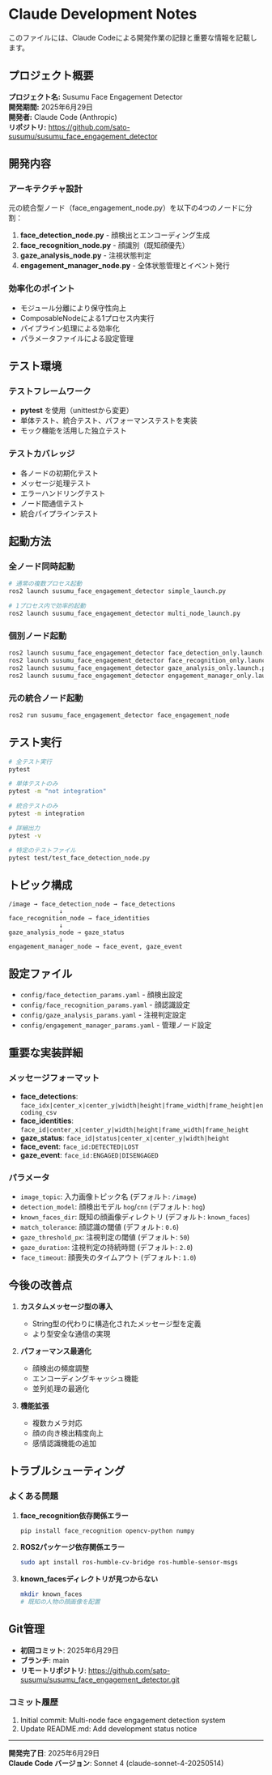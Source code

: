 # Claude Development Notes

このファイルには、Claude Codeによる開発作業の記録と重要な情報を記載します。

## プロジェクト概要

**プロジェクト名:** Susumu Face Engagement Detector  
**開発期間:** 2025年6月29日  
**開発者:** Claude Code (Anthropic)  
**リポジトリ:** https://github.com/sato-susumu/susumu_face_engagement_detector

## 開発内容

### アーキテクチャ設計
元の統合型ノード（face_engagement_node.py）を以下の4つのノードに分割：

1. **face_detection_node.py** - 顔検出とエンコーディング生成
2. **face_recognition_node.py** - 顔識別（既知顔優先）
3. **gaze_analysis_node.py** - 注視状態判定
4. **engagement_manager_node.py** - 全体状態管理とイベント発行

### 効率化のポイント
- モジュール分離により保守性向上
- ComposableNodeによる1プロセス内実行
- パイプライン処理による効率化
- パラメータファイルによる設定管理

## テスト環境

### テストフレームワーク
- **pytest** を使用（unittestから変更）
- 単体テスト、統合テスト、パフォーマンステストを実装
- モック機能を活用した独立テスト

### テストカバレッジ
- 各ノードの初期化テスト
- メッセージ処理テスト
- エラーハンドリングテスト
- ノード間通信テスト
- 統合パイプラインテスト

## 起動方法

### 全ノード同時起動
```bash
# 通常の複数プロセス起動
ros2 launch susumu_face_engagement_detector simple_launch.py

# 1プロセス内で効率的起動
ros2 launch susumu_face_engagement_detector multi_node_launch.py
```

### 個別ノード起動
```bash
ros2 launch susumu_face_engagement_detector face_detection_only.launch.py
ros2 launch susumu_face_engagement_detector face_recognition_only.launch.py
ros2 launch susumu_face_engagement_detector gaze_analysis_only.launch.py
ros2 launch susumu_face_engagement_detector engagement_manager_only.launch.py
```

### 元の統合ノード起動
```bash
ros2 run susumu_face_engagement_detector face_engagement_node
```

## テスト実行

```bash
# 全テスト実行
pytest

# 単体テストのみ
pytest -m "not integration"

# 統合テストのみ
pytest -m integration

# 詳細出力
pytest -v

# 特定のテストファイル
pytest test/test_face_detection_node.py
```

## トピック構成

```
/image → face_detection_node → face_detections
              ↓
face_recognition_node → face_identities
              ↓
gaze_analysis_node → gaze_status
              ↓
engagement_manager_node → face_event, gaze_event
```

## 設定ファイル

- `config/face_detection_params.yaml` - 顔検出設定
- `config/face_recognition_params.yaml` - 顔認識設定
- `config/gaze_analysis_params.yaml` - 注視判定設定
- `config/engagement_manager_params.yaml` - 管理ノード設定

## 重要な実装詳細

### メッセージフォーマット
- **face_detections**: `face_idx|center_x|center_y|width|height|frame_width|frame_height|encoding_csv`
- **face_identities**: `face_id|center_x|center_y|width|height|frame_width|frame_height`
- **gaze_status**: `face_id|status|center_x|center_y|width|height`
- **face_event**: `face_id:DETECTED|LOST`
- **gaze_event**: `face_id:ENGAGED|DISENGAGED`

### パラメータ
- `image_topic`: 入力画像トピック名 (デフォルト: `/image`)
- `detection_model`: 顔検出モデル `hog`/`cnn` (デフォルト: `hog`)
- `known_faces_dir`: 既知の顔画像ディレクトリ (デフォルト: `known_faces`)
- `match_tolerance`: 顔認識の閾値 (デフォルト: `0.6`)
- `gaze_threshold_px`: 注視判定の閾値 (デフォルト: `50`)
- `gaze_duration`: 注視判定の持続時間 (デフォルト: `2.0`)
- `face_timeout`: 顔喪失のタイムアウト (デフォルト: `1.0`)

## 今後の改善点

1. **カスタムメッセージ型の導入**
   - String型の代わりに構造化されたメッセージ型を定義
   - より型安全な通信の実現

2. **パフォーマンス最適化**
   - 顔検出の頻度調整
   - エンコーディングキャッシュ機能
   - 並列処理の最適化

3. **機能拡張**
   - 複数カメラ対応
   - 顔の向き検出精度向上
   - 感情認識機能の追加

## トラブルシューティング

### よくある問題
1. **face_recognition依存関係エラー**
   ```bash
   pip install face_recognition opencv-python numpy
   ```

2. **ROS2パッケージ依存関係エラー**
   ```bash
   sudo apt install ros-humble-cv-bridge ros-humble-sensor-msgs
   ```

3. **known_facesディレクトリが見つからない**
   ```bash
   mkdir known_faces
   # 既知の人物の顔画像を配置
   ```

## Git管理

- **初回コミット**: 2025年6月29日
- **ブランチ**: main
- **リモートリポジトリ**: https://github.com/sato-susumu/susumu_face_engagement_detector.git

### コミット履歴
1. Initial commit: Multi-node face engagement detection system
2. Update README.md: Add development status notice

---

**開発完了日**: 2025年6月29日  
**Claude Code バージョン**: Sonnet 4 (claude-sonnet-4-20250514)